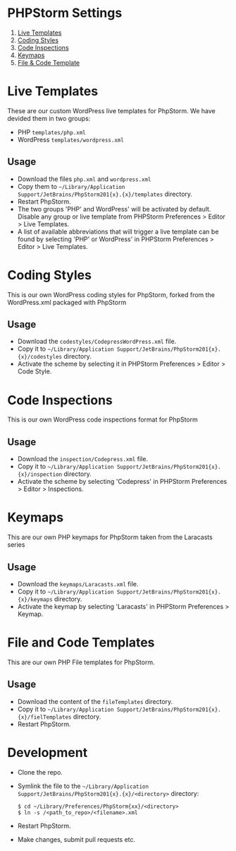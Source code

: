 # PHPStorm Settings

1. [Live Templates](#live-templates)
2. [Coding Styles](#coding-styles)
3. [Code Inspections](#code-inspections)
4. [Keymaps](#keymaps)
5. [File & Code Template](#file-and-code-templates)

# Live Templates

These are our custom WordPress live templates for PhpStorm. We have devided them in two groups:
- PHP `templates/php.xml`
- WordPress `templates/wordpress.xml`

## Usage

* Download the files `php.xml` and `wordpress.xml`
* Copy them to `~/Library/Application Support/JetBrains/PhpStorm201{x}.{x}/templates` directory.
* Restart PhpStorm.
* The two groups 'PHP' and WordPress' will be activated by default. Disable any group or live template from PHPStorm Preferences > Editor > Live Templates.
* A list of available abbreviations that will trigger a live template can be found by selecting 'PHP' or WordPress' in PHPStorm Preferences > Editor > Live Templates.

# Coding Styles

This is our own WordPress coding styles for PhpStorm, forked from the WordPress.xml packaged with PhpStorm

## Usage

* Download the `codestyles/CodepressWordPress.xml` file.
* Copy it to `~/Library/Application Support/JetBrains/PhpStorm201{x}.{x}/codestyles` directory.
* Activate the scheme by selecting it in PHPStorm Preferences > Editor > Code Style.

# Code Inspections

This is our own WordPress code inspections format for PhpStorm

## Usage

* Download the `inspection/Codepress.xml` file.
* Copy it to `~/Library/Application Support/JetBrains/PhpStorm201{x}.{x}/inspection` directory.
* Activate the scheme by selecting 'Codepress' in PHPStorm Preferences > Editor > Inspections.

# Keymaps

This are our own PHP keymaps for PhpStorm taken from the Laracasts series

## Usage

* Download the `keymaps/Laracasts.xml` file.
* Copy it to `~/Library/Application Support/JetBrains/PhpStorm201{x}.{x}/keymaps` directory.
* Activate the keymap by selecting 'Laracasts' in PHPStorm Preferences > Keymap.

# File and Code Templates

This are our own PHP File templates for PhpStorm.

## Usage

* Download the content of the `fileTemplates` directory.
* Copy it to `~/Library/Application Support/JetBrains/PhpStorm201{x}.{x}/fielTemplates` directory.
* Restart PhpStorm.

# Development

* Clone the repo.
* Symlink the file to the `~/Library/Application Support/JetBrains/PhpStorm201{x}.{x}/<directory>` directory:

	```
	$ cd ~/Library/Preferences/PhpStorm{xx}/<directory>
	$ ln -s /<path_to_repo>/<filename>.xml
	```

* Restart PhpStorm.
* Make changes, submit pull requests etc.